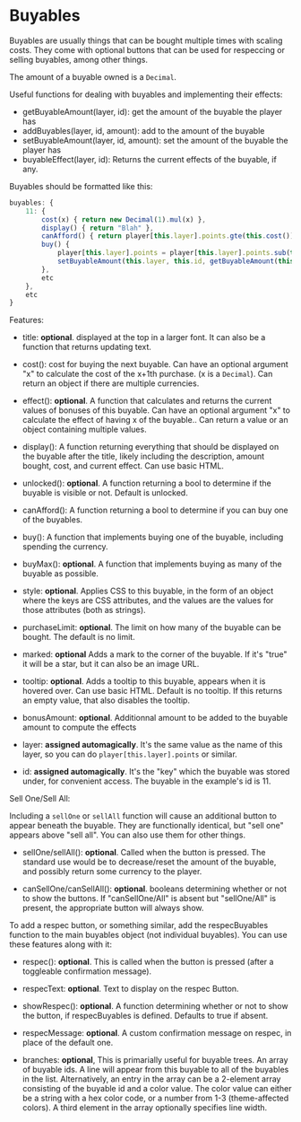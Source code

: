 # Buyables

Buyables are usually things that can be bought multiple times with scaling costs. They come with optional buttons that can be used for respeccing or selling buyables, among other things.

The amount of a buyable owned is a `Decimal`.

Useful functions for dealing with buyables and implementing their effects:

- getBuyableAmount(layer, id): get the amount of the buyable the player has
- addBuyables(layer, id, amount): add to the amount of the buyable
- setBuyableAmount(layer, id, amount): set the amount of the buyable the player has
- buyableEffect(layer, id): Returns the current effects of the buyable, if any.

Buyables should be formatted like this:

```js
buyables: {
    11: {
        cost(x) { return new Decimal(1).mul(x) },
        display() { return "Blah" },
        canAfford() { return player[this.layer].points.gte(this.cost()) },
        buy() {
            player[this.layer].points = player[this.layer].points.sub(this.cost())
            setBuyableAmount(this.layer, this.id, getBuyableAmount(this.layer, this.id).add(1))
        },
        etc
    },
    etc
}
```

Features:

- title: **optional**. displayed at the top in a larger font. It can also be a function that returns updating text.

- cost(): cost for buying the next buyable. Can have an optional argument "x" to calculate the cost of the x+1th purchase. (x is a `Decimal`).
    Can return an object if there are multiple currencies.

- effect(): **optional**. A function that calculates and returns the current values of bonuses of this buyable.  Can have an optional argument "x" to calculate the effect of having x of the buyable..
    Can return a value or an object containing multiple values.

- display(): A function returning everything that should be displayed on the buyable after the title, likely including the description, amount bought, cost, and current effect. Can use basic HTML.

- unlocked(): **optional**. A function returning a bool to determine if the buyable is visible or not. Default is unlocked.

- canAfford(): A function returning a bool to determine if you can buy one of the buyables.

- buy(): A function that implements buying one of the buyable, including spending the currency.

- buyMax(): **optional**. A function that implements buying as many of the buyable as possible.

- style: **optional**. Applies CSS to this buyable, in the form of an object where the keys are CSS attributes, and the values are the values for those attributes (both as strings).

- purchaseLimit: **optional**. The limit on how many of the buyable can be bought. The default is no limit.

- marked: **optional** Adds a mark to the corner of the buyable. If it's "true" it will be a star, but it can also be an image URL.

- tooltip: **optional**. Adds a tooltip to this buyable, appears when it is hovered over. Can use basic HTML. Default is no tooltip. If this returns an empty value, that also disables the tooltip.

- bonusAmount: **optional**. Additionnal amount to be added to the buyable amount to compute the effects

- layer: **assigned automagically**. It's the same value as the name of this layer, so you can do `player[this.layer].points` or similar.

- id: **assigned automagically**. It's the "key" which the buyable was stored under, for convenient access. The buyable in the example's id is 11.

Sell One/Sell All:

Including a `sellOne` or `sellAll` function will cause an additional button to appear beneath the buyable. They are functionally identical, but "sell one" appears above "sell all". You can also use them for other things.

- sellOne/sellAll(): **optional**. Called when the button is pressed. The standard use would be to decrease/reset the amount of the buyable, and possibly return some currency to the player.

- canSellOne/canSellAll(): **optional**. booleans determining whether or not to show the buttons. If  "canSellOne/All" is absent but "sellOne/All" is present, the appropriate button will always show.

To add a respec button, or something similar, add the respecBuyables function to the main buyables object (not individual buyables).
You can use these features along with it:

- respec(): **optional**. This is called when the button is pressed (after a toggleable confirmation message).

- respecText: **optional**. Text to display on the respec Button.

- showRespec(): **optional**. A function determining whether or not to show the button, if respecBuyables is defined. Defaults to true if absent.

- respecMessage: **optional**. A custom confirmation message on respec, in place of the default one.

- branches: **optional**, This is primarially useful for buyable trees. An array of buyable ids. A line will appear from this buyable to all of the buyables in the list. Alternatively, an entry in the array can be a 2-element array consisting of the buyable id and a color value. The color value can either be a string with a hex color code, or a number from 1-3 (theme-affected colors). A third element in the array optionally specifies line width.
